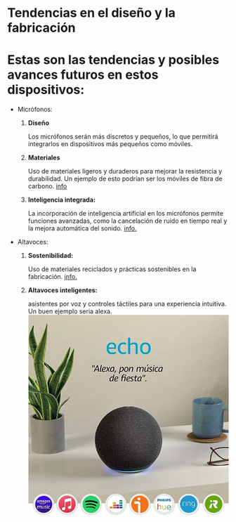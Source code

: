 # Tendencias en el diseño y la fabricación
# Estas son las tendencias y posibles avances futuros en estos dispositivos:
 * Micrófonos:

    1. **Diseño**

        Los micrófonos serán más discretos y  pequeños, lo que permitirá integrarlos  en dispositivos más pequeños como móviles.

    2. **Materiales**

        Uso de materiales ligeros y duraderos para mejorar la resistencia y durabilidad.
        Un ejemplo de esto podrían ser los móviles de fibra de carbono. [info](https://blog.masmovil.es/moviles-fibra-carbono/)

    3. **Inteligencia integrada:**

         La incorporación de inteligencia artificial en los micrófonos permite funciones avanzadas, como la cancelación de ruido en tiempo real y la mejora automática del sonido. [info.](https://www.asus.com/latin/support/faq/1043498/#:~:text=Acerca%20de%20la%20cancelaci%C3%B3n%20de%20ruido%20AI&text=A%20trav%C3%A9s%20de%20la%20base,otras%20formas%20de%20ruido%20ambiental.)

* Altavoces:

  1. **Sostenibilidad:**

        Uso de materiales reciclados y prácticas sostenibles en la fabricación. [info.](https://www.elespanol.com/omicrono/hardware/20211208/sonos-anuncia-plan-sostenibilidad-cambiaran-altavoces/632937081_0.html)
    2. **Altavoces inteligentes:**

         asistentes por voz y controles táctiles para una experiencia intuitiva.
         Un buen ejemplo seria alexa.  ![alexa](/img/alexa.jpg)
